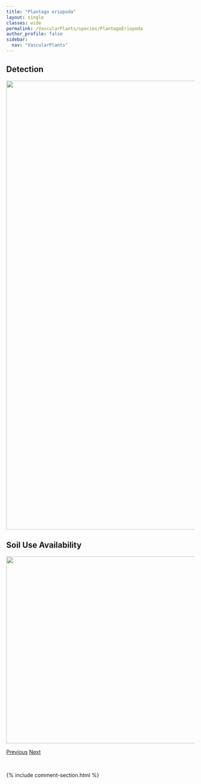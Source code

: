 ```yaml
---
title: "Plantago eriopoda"
layout: single
classes: wide
permalink: /VascularPlants/species/PlantagoEriopoda
author_profile: false
sidebar:
  nav: "VascularPlants"
---
```


<h2>Detection</h2>

<a href="https://drive.google.com/uc?export=view&id=1VGIxd9ZHEKfPLUxIKPXRIm3XHiwPPCkT">
<img src="https://drive.google.com/uc?export=view&id=1VGIxd9ZHEKfPLUxIKPXRIm3XHiwPPCkT" height = "1200" width = "800">
</a>


<h2>Soil Use Availability</h2>

<a href="https://drive.google.com/uc?export=view&id=1G6J12Mgghou521lRHn4OKCbtjZyNQ2KR">
<img src="https://drive.google.com/uc?export=view&id=1G6J12Mgghou521lRHn4OKCbtjZyNQ2KR" height = "500" width = "1000">
</a>


<a href="/DevelopmentWebsite/VascularPlants/species/PlantagoElongata" class="pagination--pager" title="Plantago elongata">Previous</a> <a href="/DevelopmentWebsite/VascularPlants/species/PlantagoMajor" class="pagination--pager" title="Plantago major">Next</a>

<p>&nbsp;</p>

{% include comment-section.html %}
